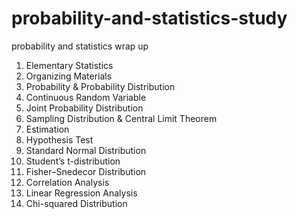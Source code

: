 # probability-and-statistics-study
probability and statistics wrap up

1. Elementary Statistics
2. Organizing Materials
3. Probability & Probability Distribution
4. Continuous Random Variable
5. Joint Probability Distribution
6. Sampling Distribution & Central Limit Theorem
7. Estimation
8. Hypothesis Test
9. Standard Normal Distribution
10. Student’s t-distribution
11. Fisher–Snedecor Distribution
12. Correlation Analysis
13. Linear Regression Analysis
14. Chi-squared Distribution
